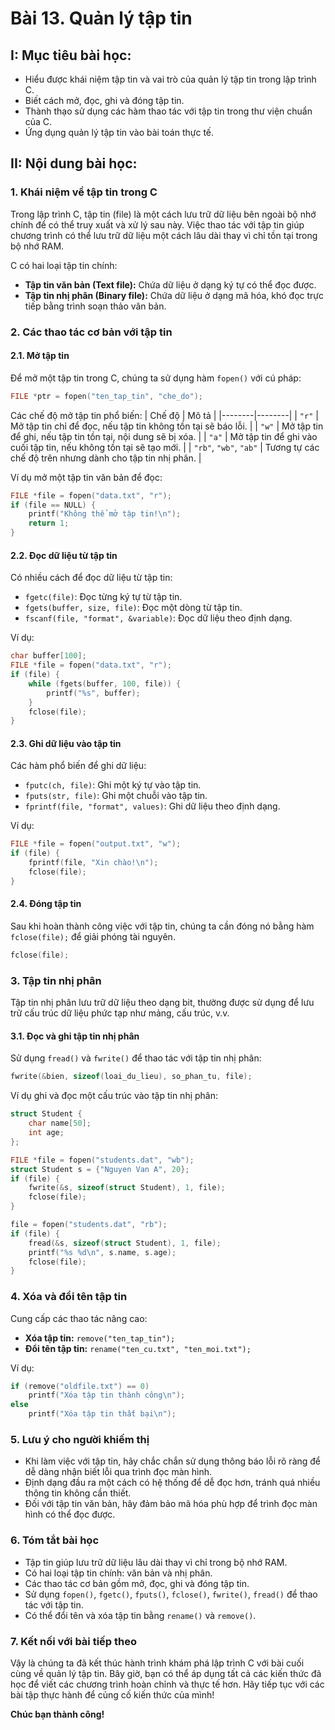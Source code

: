 # **Bài 13. Quản lý tập tin**

## I: Mục tiêu bài học:
- Hiểu được khái niệm tập tin và vai trò của quản lý tập tin trong lập trình C.
- Biết cách mở, đọc, ghi và đóng tập tin.
- Thành thạo sử dụng các hàm thao tác với tập tin trong thư viện chuẩn của C.
- Ứng dụng quản lý tập tin vào bài toán thực tế.

## II: Nội dung bài học:

### **1. Khái niệm về tập tin trong C**
Trong lập trình C, tập tin (file) là một cách lưu trữ dữ liệu bên ngoài bộ nhớ chính để có thể truy xuất và xử lý sau này. Việc thao tác với tập tin giúp chương trình có thể lưu trữ dữ liệu một cách lâu dài thay vì chỉ tồn tại trong bộ nhớ RAM.

C có hai loại tập tin chính:
- **Tập tin văn bản (Text file):** Chứa dữ liệu ở dạng ký tự có thể đọc được.
- **Tập tin nhị phân (Binary file):** Chứa dữ liệu ở dạng mã hóa, khó đọc trực tiếp bằng trình soạn thảo văn bản.

### **2. Các thao tác cơ bản với tập tin**
#### **2.1. Mở tập tin**
Để mở một tập tin trong C, chúng ta sử dụng hàm `fopen()` với cú pháp:

```c
FILE *ptr = fopen("ten_tap_tin", "che_do");
```

Các chế độ mở tập tin phổ biến:
| Chế độ | Mô tả |
|--------|--------|
| `"r"`  | Mở tập tin chỉ để đọc, nếu tập tin không tồn tại sẽ báo lỗi. |
| `"w"`  | Mở tập tin để ghi, nếu tập tin tồn tại, nội dung sẽ bị xóa. |
| `"a"`  | Mở tập tin để ghi vào cuối tập tin, nếu không tồn tại sẽ tạo mới. |
| `"rb"`, `"wb"`, `"ab"` | Tương tự các chế độ trên nhưng dành cho tập tin nhị phân. |

Ví dụ mở một tập tin văn bản để đọc:
```c
FILE *file = fopen("data.txt", "r");
if (file == NULL) {
    printf("Không thể mở tập tin!\n");
    return 1;
}
```

#### **2.2. Đọc dữ liệu từ tập tin**
Có nhiều cách để đọc dữ liệu từ tập tin:
- `fgetc(file)`: Đọc từng ký tự từ tập tin.
- `fgets(buffer, size, file)`: Đọc một dòng từ tập tin.
- `fscanf(file, "format", &variable)`: Đọc dữ liệu theo định dạng.

Ví dụ:
```c
char buffer[100];
FILE *file = fopen("data.txt", "r");
if (file) {
    while (fgets(buffer, 100, file)) {
        printf("%s", buffer);
    }
    fclose(file);
}
```

#### **2.3. Ghi dữ liệu vào tập tin**
Các hàm phổ biến để ghi dữ liệu:
- `fputc(ch, file)`: Ghi một ký tự vào tập tin.
- `fputs(str, file)`: Ghi một chuỗi vào tập tin.
- `fprintf(file, "format", values)`: Ghi dữ liệu theo định dạng.

Ví dụ:
```c
FILE *file = fopen("output.txt", "w");
if (file) {
    fprintf(file, "Xin chào!\n");
    fclose(file);
}
```

#### **2.4. Đóng tập tin**
Sau khi hoàn thành công việc với tập tin, chúng ta cần đóng nó bằng hàm `fclose(file);` để giải phóng tài nguyên.

```c
fclose(file);
```

### **3. Tập tin nhị phân**
Tập tin nhị phân lưu trữ dữ liệu theo dạng bit, thường được sử dụng để lưu trữ cấu trúc dữ liệu phức tạp như mảng, cấu trúc, v.v.

#### **3.1. Đọc và ghi tập tin nhị phân**
Sử dụng `fread()` và `fwrite()` để thao tác với tập tin nhị phân:

```c
fwrite(&bien, sizeof(loai_du_lieu), so_phan_tu, file);
```

Ví dụ ghi và đọc một cấu trúc vào tập tin nhị phân:
```c
struct Student {
    char name[50];
    int age;
};

FILE *file = fopen("students.dat", "wb");
struct Student s = {"Nguyen Van A", 20};
if (file) {
    fwrite(&s, sizeof(struct Student), 1, file);
    fclose(file);
}

file = fopen("students.dat", "rb");
if (file) {
    fread(&s, sizeof(struct Student), 1, file);
    printf("%s %d\n", s.name, s.age);
    fclose(file);
}
```

### **4. Xóa và đổi tên tập tin**
Cung cấp các thao tác nâng cao:
- **Xóa tập tin:** `remove("ten_tap_tin");`
- **Đổi tên tập tin:** `rename("ten_cu.txt", "ten_moi.txt");`

Ví dụ:
```c
if (remove("oldfile.txt") == 0)
    printf("Xóa tập tin thành công\n");
else
    printf("Xóa tập tin thất bại\n");
```

### **5. Lưu ý cho người khiếm thị**
- Khi làm việc với tập tin, hãy chắc chắn sử dụng thông báo lỗi rõ ràng để dễ dàng nhận biết lỗi qua trình đọc màn hình.
- Định dạng đầu ra một cách có hệ thống để dễ đọc hơn, tránh quá nhiều thông tin không cần thiết.
- Đối với tập tin văn bản, hãy đảm bảo mã hóa phù hợp để trình đọc màn hình có thể đọc được.

### **6. Tóm tắt bài học**
- Tập tin giúp lưu trữ dữ liệu lâu dài thay vì chỉ trong bộ nhớ RAM.
- Có hai loại tập tin chính: văn bản và nhị phân.
- Các thao tác cơ bản gồm mở, đọc, ghi và đóng tập tin.
- Sử dụng `fopen()`, `fgetc()`, `fputs()`, `fclose()`, `fwrite()`, `fread()` để thao tác với tập tin.
- Có thể đổi tên và xóa tập tin bằng `rename()` và `remove()`.

### **7. Kết nối với bài tiếp theo**
Vậy là chúng ta đã kết thúc hành trình khám phá lập trình C với bài cuối cùng về quản lý tập tin. Bây giờ, bạn có thể áp dụng tất cả các kiến thức đã học để viết các chương trình hoàn chỉnh và thực tế hơn. Hãy tiếp tục với các bài tập thực hành để củng cố kiến thức của mình!

**Chúc bạn thành công!**

